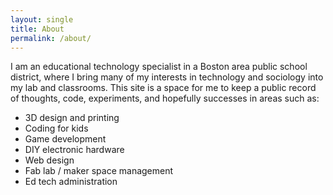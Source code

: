 ```yaml
---
layout: single
title: About
permalink: /about/
---
```


I am an educational technology specialist in a Boston area public school district, where I bring many of my interests in technology and sociology into my lab and classrooms. This site is a space for me to keep a public record of thoughts, code, experiments, and hopefully successes in areas such as:

- 3D design and printing
- Coding for kids
- Game development
- DIY electronic hardware
- Web design
- Fab lab / maker space management
- Ed tech administration